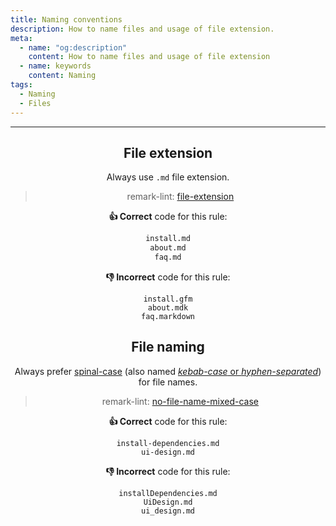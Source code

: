 ```yaml
---
title: Naming conventions
description: How to name files and usage of file extension.
meta:
  - name: "og:description"
    content: How to name files and usage of file extension
  - name: keywords
    content: Naming
tags:
  - Naming
  - Files
---
```


<Header/>

---

## File extension

Always use `.md` file extension.

> remark-lint: [file-extension](https://github.com/remarkjs/remark-lint/tree/master/packages/remark-lint-file-extension "Link to remarkjs docs")

**:thumbsup: Correct** code for this rule:

```markdown
install.md
about.md
faq.md
```

**:thumbsdown: Incorrect** code for this rule:

```raw
install.gfm
about.mdk
faq.markdown
```

## File naming

<!--lint disable-->

Always prefer [spinal-case](https://en.wikipedia.org/wiki/Letter_case#Special_case_styles "Link explaining spinal-case")
(also named [*kebab-case* or *hyphen-separated*](https://stackoverflow.com/questions/11273282/whats-the-name-for-hyphen-separated-case/12273101 "Link to Stack Overflow explaining name difference"))
for file names.

<!--lint enable-->

> remark-lint: [no-file-name-mixed-case](https://github.com/remarkjs/remark-lint/tree/master/packages/remark-lint-no-file-name-mixed-case "Link to remarkjs docs")

**:thumbsup: Correct** code for this rule:

```raw
install-dependencies.md
ui-design.md
```

**:thumbsdown: Incorrect** code for this rule:

```raw
installDependencies.md
UiDesign.md
ui_design.md
```
